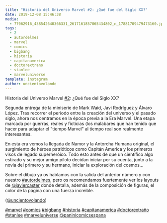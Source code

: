 ```yaml
---
title: "Historia del Universo Marvel #2: ¿Qué fue del Siglo XX?"
date: 2019-12-08 15:46:38
media: 
  - 77062916_438542640366331_2617161857065434802_n_17881709479473160.jpg
tags: 
  - 2
  - autordelmes
  - marvel
  - comics
  - bigbang
  - historia
  - capitanamerica
  - doctorextrano
  - stanlee
  - marveluniverse
template: instagram
author: uncientovolando
---
```


Historia del Universo Marvel [#2](/tags/2): ¿Qué fue del Siglo XX?


Segunda entrega de la miniserie de Mark Waid, Javi Rodríguez y Álvaro López. Tras recorrer el periodo entre la creación del universo y el pasado siglo, ahora nos centramos en la época previa a la Era Marvel. Una etapa marcada por guerras, reales y ficticias (los malabares que han tenido que hacer para adaptar el "tiempo Marvel" al tiempo real son realmente interesantes.


En esta era vemos la llegada de Namor y la Antorcha Humana original, el surgimiento de héroes patrióticos como Capitán America y los primeros visos de legado superheróico. Todo esto antes de que un científico algo estirado y su mejor amigo piloto decidan iniciar por su cuenta, junto a la novia del primero y su hermano, iniciar la exploración del cosmos...


Sobre el dibujo ya os hablamos con la salida del anterior número y con nuestro [#autordelmes](/tags/autordelmes), pero os recomendamos fuertemente ver los layouts de [@javiercaster](https://instagram.com/javiercaster) donde detalla, además de la composición de figuras, el color de la página con una fuerza increible.


([@uncientovolando](https://instagram.com/uncientovolando))






[#marvel](/tags/marvel) [#comics](/tags/comics) [#bigbang](/tags/bigbang) [#historia](/tags/historia) [#capitanamerica](/tags/capitanamerica) [#doctorextraño](/tags/doctorextrano) [#stanlee](/tags/stanlee) [#marveluniverse](/tags/marveluniverse) [@paninicomicsespana](https://instagram.com/paninicomicsespana)
